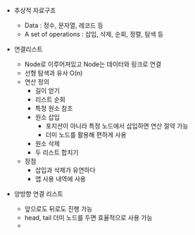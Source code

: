 - 추상적 자료구조
  - Data : 정수, 문자열, 레코드 등
  - A set of operations : 삽입, 삭제, 순회, 정렬, 탐색 등

- 연결리스트
  - Node로 이루어져있고 Node는 데이터와 링크로 연결
  - 선형 탐색과 유사 O(n)
  - 연산 정의
    - 길이 얻기
    - 리스트 순회
    - 특정 원소 참조
    - 원소 삽입
      - 포지션이 아니라 특정 노드에서 삽입하면 연산 절약 가능
      - 더미 노드를 활용해 편하게 사용
    - 원소 삭제
    - 두 리스트 합치기
  - 장점
    - 삽입과 삭제가 유연하다
    - 앱 사용 내역에 사용
- 양방향 연결 리스트
  - 앞으로도 뒤로도 진행 가능
  - head, tail 더미 노드를 두면 효율적으로 사용 가능
  - 